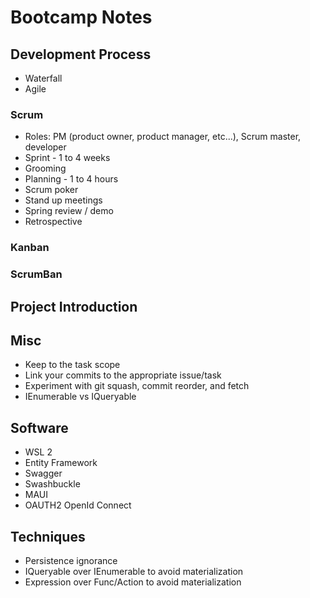 # Bootcamp Notes

## Development Process

- Waterfall
- Agile

### Scrum

- Roles: PM (product owner, product manager, etc...), Scrum master, developer
- Sprint - 1 to 4 weeks
- Grooming
- Planning - 1 to 4 hours
- Scrum poker
- Stand up meetings
- Spring review / demo
- Retrospective

### Kanban

### ScrumBan

## Project Introduction

## Misc

- Keep to the task scope
- Link your commits to the appropriate issue/task
- Experiment with git squash, commit reorder, and fetch
- IEnumerable vs IQueryable

## Software

- WSL 2
- Entity Framework
- Swagger
- Swashbuckle
- MAUI
- OAUTH2 OpenId Connect

## Techniques

- Persistence ignorance
- IQueryable over IEnumerable to avoid materialization
- Expression over Func/Action to avoid materialization
